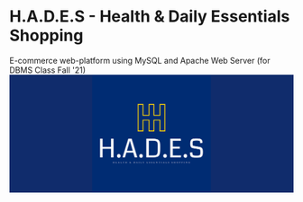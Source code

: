 # H.A.D.E.S - Health & Daily Essentials Shopping

E-commerce web-platform using MySQL and Apache Web Server (for DBMS Class Fall '21)
<img src = "https://github.com/4bdul4ziz/HADES/blob/master/assets/Banner1.png">